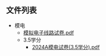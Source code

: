 

## 文件列表

- 模电
    - [模拟电子线路试卷.pdf](https://github.com/NjustLib/NjustDocs/blob/main/%E6%A8%A1%E7%94%B5/%E6%A8%A1%E6%8B%9F%E7%94%B5%E5%AD%90%E7%BA%BF%E8%B7%AF%E8%AF%95%E5%8D%B7.pdf)
    - 3.5学分
        - [2024A模电试卷(3.5学分).pdf](https://github.com/NjustLib/NjustDocs/blob/main/%E6%A8%A1%E7%94%B5/3.5%E5%AD%A6%E5%88%86/2024A%E6%A8%A1%E7%94%B5%E8%AF%95%E5%8D%B7%283.5%E5%AD%A6%E5%88%86%29.pdf)
